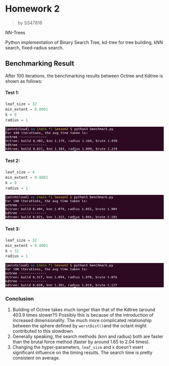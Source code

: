 # Homework 2

> by SS47816

NN-Trees

Python implementation of Binary Search Tree, kd-tree for tree building, kNN search, fixed-radius search.



## Benchmarking Result

After 100 iterations, the benchmarking results between Octree and Kdtree is shown as follows:

#### Test 1:

```python
leaf_size = 32
min_extent = 0.0001
k = 8
radius = 1
```

![result-1](pics/result-1.png)

#### Test 2:

```python
leaf_size = 4
min_extent = 0.0001
k = 8
radius = 1
```

![result-2](pics/result-2.png)

#### Test 3:

```python
leaf_size = 32
min_extent = 0.0001
k = 32
radius = 1
```

![result-3](pics/result-3.png)



### Conclusion

1. Building of Octree takes much longer than that of the Kdtree (around 403.9 times slower?!) Possibly this is because of the introduction of increased dimensionality. The much more complicated relationship between the sphere defined by  `worstDist()`and the octant might contributed to this slowdown.
2. Generally speaking, the search methods (knn and radius) both are faster than the brutal force method (faster by around 1.65 to 2.04 times).
3. Changing the hyper-parameters, `leaf_size` and `k` doesn't exert significant influence on the timing results. The search time is pretty consistent on average.